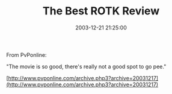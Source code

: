 ﻿---
layout: post
title: "The Best ROTK Review"
comments: false
date: 2003-12-21 21:25:00
updated: 2004-05-01 14:42:00
categories:
 - Books, Music, TV and Movies
subtext-id: 42e23d04-1897-4c8d-ad2c-d4e7e1510b7e
alias: /blog/The-Best-ROTK-Review.aspx
---


From PvPonline: 

"The movie is so good, there's really not a good spot to go pee." 

[http://www.pvponline.com/archive.php3?archive=20031217](http://www.pvponline.com/archive.php3?archive=20031217)
